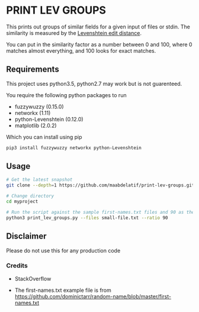 # PRINT LEV GROUPS

This prints out groups of similar fields for a given input of files or stdin. The similarity is measured by the [Levenshtein edit distance](https://en.wikipedia.org/wiki/Levenshtein_distance).

You can put in the similarity factor as a number between 0 and 100, where 0 matches almost everything, and 100 looks for exact matches.

## Requirements

This project uses python3.5, python2.7 may work but is not guarenteed.

You require the following python packages to run

- fuzzywuzzy (0.15.0)
- networkx (1.11)
- python-Levenshtein (0.12.0)
- matplotlib (2.0.2)

Which you can install using pip

```bash
pip3 install fuzzywuzzy networkx python-Levenshtein
```

## Usage

```bash
# Get the latest snapshot
git clone --depth=1 https://github.com/maabdelatif/print-lev-groups.git myproject

# Change directory
cd myproject

# Run the script against the sample first-names.txt files and 90 as the similarity percentage
python3 print_lev_groups.py --files small-file.txt --ratio 90
```

## Disclaimer

Please do not use this for any production code

### Credits

* StackOverflow

* The first-names.txt example file is from https://github.com/dominictarr/random-name/blob/master/first-names.txt

